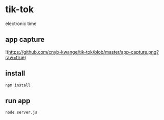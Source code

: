 # tik-tok
electronic time

## app capture
!(https://github.com/cnyb-kwange/tik-tok/blob/master/app-capture.png?raw=true)

## install
```
npm install
```
## run app
```
node server.js
```
